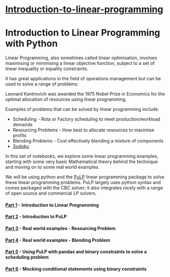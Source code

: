 # [Introduction-to-linear-programming](https://github.com/benalexkeen/Introduction-to-linear-programming)

# Introduction to Linear Programming with Python

Linear Programming, also sometimes called linear optimisation, involves maximising or minimising a linear objective function, subject to a set of linear inequality or equality constraints.

It has great applications in the field of operations management but can be used to solve a range of problems. 

Leonard Kantrovich was awarded the 1975 Nobel Prize in Economics for the optimal allocation of resources using linear programming.

Examples of problems that can be solved by linear programming include:
* Scheduling - Rota or Factory scheduling to meet production/workload demands
* Resourcing Problems - How best to allocate resources to maximise profits
* Blending Problems - Cost effectively blending a mixture of components
* [Sudoku](https://coin-or.github.io/pulp/CaseStudies/a_sudoku_problem.html)

In this set of notebooks, we explore some linear programming examples, starting with some very basic Mathematical theory behind the technique and moving on to some real world examples.

We will be using python and the [PuLP](https://coin-or.github.io/pulp/) linear programming package to solve these linear programming problems. PuLP largely uses python syntax and comes packaged with the CBC solver; it also integrates nicely with a range of open source and commercial LP solvers.

#### [Part 1](https://github.com/benalexkeen/Introduction-to-linear-programming/blob/master/%20Introduction%20to%20Linear%20Programming%20with%20Python%20-%20Part%201.ipynb) - Introduction to Linear Programming 
#### [Part 2](https://github.com/benalexkeen/Introduction-to-linear-programming/blob/master/Introduction%20to%20Linear%20Programming%20with%20Python%20-%20Part%202.ipynb) - Introduction to PuLP
#### [Part 3](https://github.com/benalexkeen/Introduction-to-linear-programming/blob/master/Introduction%20to%20Linear%20Programming%20with%20Python%20-%20Part%203.ipynb) - Real world examples - Resourcing Problem
#### [Part 4](https://github.com/benalexkeen/Introduction-to-linear-programming/blob/master/Introduction%20to%20Linear%20Programming%20with%20Python%20-%20Part%204.ipynb) - Real world examples - Blending Problem
#### [Part 5](https://github.com/benalexkeen/Introduction-to-linear-programming/blob/master/%20Introduction%20to%20Linear%20Programming%20with%20Python%20-%20Part%205.ipynb) - Using PuLP with pandas and binary constraints to solve a scheduling problem
#### [Part 6](https://github.com/benalexkeen/Introduction-to-linear-programming/blob/master/%20Introduction%20to%20Linear%20Programming%20with%20Python%20-%20Part%206.ipynb) - Mocking conditional statements using binary constraints


